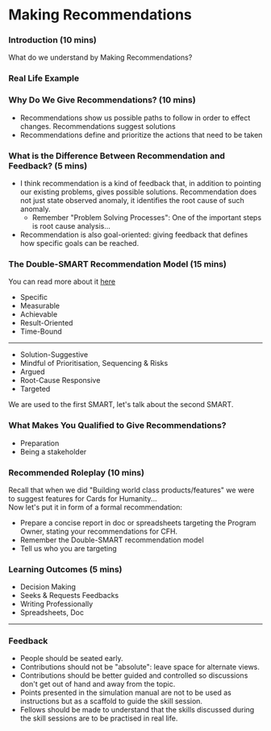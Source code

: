 # Making Recommendations

### Introduction (10 mins)
What do we understand by Making Recommendations?

### Real Life Example

### Why Do We Give Recommendations? (10 mins)
* Recommendations show us possible paths to follow in order to effect changes. Recommendations suggest solutions
* Recommendations define and prioritize the actions that need to be taken

### What is the Difference Between Recommendation and Feedback? (5 mins)
* I think recommendation is a kind of feedback that, in addition to pointing our existing problems, gives possible solutions. Recommendation does not just state observed anomaly, it identifies the root cause of such anomaly.
	* Remember "Problem Solving Processes": One of the important steps is root cause analysis...
* Recommendation is also goal-oriented: giving feedback that defines how specific goals can be reached.

### The Double-SMART Recommendation Model (15 mins)
You can read more about it [here](https://www.apt.ch/content/files_res/Briefing1_en.pdf)

* Specific
* Measurable
* Achievable
* Result-Oriented
* Time-Bound
----
* Solution-Suggestive
* Mindful of Prioritisation, Sequencing & Risks
* Argued
* Root-Cause Responsive
* Targeted

We are used to the first SMART, let's talk about the second SMART.

### What Makes You Qualified to Give Recommendations?
* Preparation
* Being a stakeholder

### Recommended Roleplay (10 mins)
Recall that when we did "Building world class products/features" we were to suggest features for Cards for Humanity...  
Now let's put it in form of a formal recommendation:
* Prepare a concise report in doc or spreadsheets targeting the Program Owner, stating your recommendations for CFH.
* Remember the Double-SMART recommendation model
* Tell us who you are targeting

### Learning Outcomes (5 mins)
* Decision Making
* Seeks & Requests Feedbacks
* Writing Professionally
* Spreadsheets, Doc

-----
### Feedback
* People should be seated early.
* Contributions should not be "absolute": leave space for alternate views.
* Contributions should be better guided and controlled so discussions don't get out of hand and away from the topic.
* Points presented in the simulation manual are not to be used as instructions but as a scaffold to guide the skill session.
* Fellows should be made to understand that the skills discussed during the skill sessions are to be practised in real life. 
